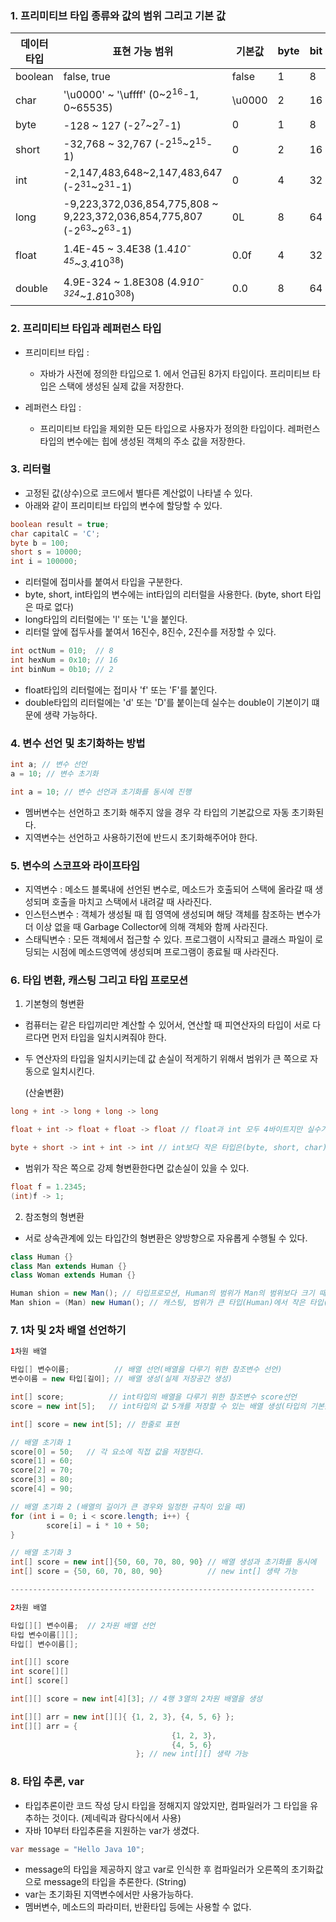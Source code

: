 ### 1. 프리미티브 타입 종류와 값의 범위 그리고 기본 값

| 데이터 타입 | 표현 가능 범위 | 기본값 | byte | bit |
|-|-|-|-|-|
| boolean | false, true | false | 1 | 8 |
| char | '\u0000' ~ '\uffff' (0~2<sup>16</sup>-1, 0~65535) | \u0000 | 2 | 16 |
| byte | -128 ~ 127 (-2<sup>7</sup>~2<sup>7</sup>-1) | 0 | 1 | 8 |
| short | -32,768 ~ 32,767 (-2<sup>15</sup>~2<sup>15</sup>-1) | 0 | 2 | 16 |
| int | -2,147,483,648~2,147,483,647 (-2<sup>31</sup>~2<sup>31</sup>-1) | 0 | 4 | 32 |
| long | -9,223,372,036,854,775,808 ~ 9,223,372,036,854,775,807 (-2<sup>63</sup>~2<sup>63</sup>-1) | 0L | 8 | 64 |
| float | 1.4E-45 ~ 3.4E38 (1.4*10<sup>-45</sup>~3.4*10<sup>38</sup>) | 0.0f | 4 | 32 | 
| double | 4.9E-324 ~ 1.8E308 (4.9*10<sup>-324</sup>~1.8*10<sup>308</sup>) | 0.0 | 8 | 64 |

### 2. 프리미티브 타입과 레퍼런스 타입
- 프리미티브 타입 : 
  - 자바가 사전에 정의한 타입으로 1. 에서 언급된 8가지 타입이다. 프리미티브 타입은 스택에 생성된 실제 값을 저장한다.

- 레퍼런스 타입 : 
  - 프리미티브 타입을 제외한 모든 타입으로 사용자가 정의한 타입이다. 레퍼런스 타입의 변수에는 힙에 생성된 객체의 주소 값을 저장한다.

### 3. 리터럴
- 고정된 값(상수)으로 코드에서 별다른 계산없이 나타낼 수 있다.
- 아래와 같이 프리미티브 타입의 변수에 할당할 수 있다.
```java
boolean result = true;
char capitalC = 'C';
byte b = 100;
short s = 10000;
int i = 100000;
```
- 리터럴에 접미사를 붙여서 타입을 구분한다.
- byte, short, int타입의 변수에는 int타입의 리터럴을 사용한다. (byte, short 타입은 따로 없다)
- long타입의 리터럴에는 'l' 또는 'L'을 붙인다.
- 리터럴 앞에 접두사를 붙여서 16진수, 8진수, 2진수를 저장할 수 있다.
```java
int octNum = 010;  // 8
int hexNum = 0x10; // 16
int binNum = 0b10; // 2
```
- float타입의 리터럴에는 접미사 'f' 또는 'F'를 붙인다.
- double타입의 리터럴에는 'd' 또는 'D'를 붙이는데 실수는 double이 기본이기 떄문에 생략 가능하다.

### 4. 변수 선언 및 초기화하는 방법
```java
int a; // 변수 선언
a = 10; // 변수 초기화

int a = 10; // 변수 선언과 초기화를 동시에 진행
```

- 멤버변수는 선언하고 초기화 해주지 않을 경우 각 타입의 기본값으로 자동 초기화된다.
- 지역변수는 선언하고 사용하기전에 반드시 초기화해주어야 한다.

### 5. 변수의 스코프와 라이프타임
- 지역변수 : 메소드 블록내에 선언된 변수로, 메소드가 호출되어 스택에 올라갈 때 생성되며 호출을 마치고 스택에서 내려갈 때 사라진다.
- 인스턴스변수 : 객체가 생성될 때 힙 영역에 생성되며 해당 객체를 참조하는 변수가 더 이상 없을 때 Garbage Collector에 의해 객체와 함께 사라진다.
- 스태틱변수 : 모든 객체에서 접근할 수 있다. 프로그램이 시작되고 클래스 파일이 로딩되는 시점에 메소드영역에 생성되며 프로그램이 종료될 때 사라진다.

### 6. 타입 변환, 캐스팅 그리고 타입 프로모션
1. 기본형의 형변환

- 컴퓨터는 같은 타입끼리만 계산할 수 있어서, 연산할 때 피연산자의 타입이 서로 다르다면 먼저 타입을 일치시켜줘야 한다.
- 두 연산자의 타입을 일치시키는데 값 손실이 적게하기 위해서 범위가 큰 쪽으로 자동으로 일치시킨다.

    (산술변환)

```java
long + int -> long + long -> long

float + int -> float + float -> float // float과 int 모두 4바이트지만 실수가 정수보다 범위가 크다.

byte + short -> int + int -> int // int보다 작은 타입은(byte, short, char) int로 바뀌어서 연산된다.
```

- 범위가 작은 쪽으로 강제 형변환한다면 값손실이 있을 수 있다.

```java
float f = 1.2345;
(int)f -> 1;
```

2. 참조형의 형변환

- 서로 상속관계에 있는 타입간의 형변환은 양방향으로 자유롭게 수행될 수 있다.

```java
class Human {}
class Man extends Human {}
class Woman extends Human {}

Human shion = new Man(); // 타입프로모션, Human의 범위가 Man의 범위보다 크기 때문에 자동으로 형변환
Man shion = (Man) new Human(); // 캐스팅, 범위가 큰 타입(Human)에서 작은 타입(Man)으로 형변환, 개발자가 명시(강제)해줘야 한다.
```

### 7. 1차 및 2차 배열 선언하기
```java
1차원 배열

타입[] 변수이름;          // 배열 선언(배열을 다루기 위한 참조변수 선언)
변수이름 = new 타입[길이]; // 배열 생성(실제 저장공간 생성)

int[] score;          // int타입의 배열을 다루기 위한 참조변수 score선언 
score = new int[5];   // int타입의 값 5개를 저장할 수 있는 배열 생성(타입의 기본값이 자동 저장)

int[] score = new int[5]; // 한줄로 표현

// 배열 초기화 1
score[0] = 50;   // 각 요소에 직접 값을 저장한다.
score[1] = 60;
score[2] = 70;
score[3] = 80;
score[4] = 90;

// 배열 초기화 2 (배열의 길이가 큰 경우와 일정한 규칙이 있을 때)
for (int i = 0; i < score.length; i++) {
		score[i] = i * 10 + 50;
}

// 배열 초기화 3
int[] score = new int[]{50, 60, 70, 80, 90} // 배열 생성과 초기화를 동시에
int[] score = {50, 60, 70, 80, 90}          // new int[] 생략 가능

--------------------------------------------------------------------

2차원 배열

타입[][] 변수이름;  // 2차원 배열 선언 
타입 변수이름[][]; 
타입[] 변수이름[];

int[][] score
int score[][]
int[] score[]

int[][] score = new int[4][3]; // 4행 3열의 2차원 배열을 생성

int[][] arr = new int[][]{ {1, 2, 3}, {4, 5, 6} };
int[][] arr = { 
									{1, 2, 3}, 
									{4, 5, 6} 
							}; // new int[][] 생략 가능

```

### 8. 타입 추론, var
- 타입추론이란 코드 작성 당시 타입을 정해지지 않았지만, 컴파일러가 그 타입을 유추하는 것이다. (제네릭과 람다식에서 사용)
- 자바 10부터 타입추론을 지원하는 var가 생겼다.

```java
var message = "Hello Java 10"; 
```

- message의 타입을 제공하지 않고 var로 인식한 후 컴파일러가 오른쪽의 초기화값으로 message의 타입을 추론한다. (String)
- var는 초기화된 지역변수에서만 사용가능하다.
- 멤버변수, 메소드의 파라미터, 반환타입 등에는 사용할 수 없다.
